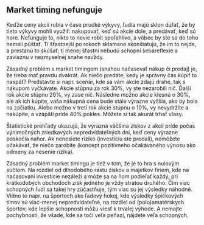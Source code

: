 ## Market timing nefunguje

Keďže ceny akcií robia v čase prudké výkyvy, ľudia majú sklon dúfať, že by tieto výkyvy mohli využiť: nakupovať, keď sú akcie dole, a predávať, keď sú hore. Nefunguje to, nikto to nevie robit spoľahlivo, a vôbec by ste sa do toho nemali púšťať. Tí šťastnejší po rokoch sklamane skonštatujú, že im to nejde, a prestanú to skúšať; tí menej šťastní nebudú schopní sebareflexie a zaviaznu v nezmyselnej snahe navždy.

Zásadný problém s market timingom (snahou načasovať nákup či predaj) je, že treba mať pravdu dvakrát. Ak niečo predáte, kedy je správny čas kúpiť to naspäť? Predstavte si napr. scenár, kde sa vám akcie zdajú drahé, tak s nákupom vyčkávate. Akcie stúpnu za rok 30%, vy ste nezarobili nič. Ďalší rok akcie stúpnu 20%, vy zase nič. Následne možno akcie klesnú o 30%, ale ak ich kúpite, vaša nákupná cena bude stále výrazne vyššia, ako by bola na začiatku. Alebo možno v tretí rok akcie stúpnu o 10%, vy nevydržíte a nakúpite, a vzápätí príde 40% pokles. Môžete si tak akurát trhať vlasy.

Štatistické prehľady ukazujú, že výrazná väčšina ziskov z akcií príde počas výnimočných zriedkavých nepredvídateľných dní, keď ceny výrazne poskočia nahor. Ak nenesiete riziko (investíciu ste predali), nemôžete očakávať, že niečo zarobíte (koncept pozitívneho očakávaného výnosu ako odmeny za nesenie rizika).

Zásadný problém market timingu je tiež v tom, že je to hra s nulovým súčtom. Na rozdiel od dlhodobého rastu ziskov a majetkov firiem, kde na načasovaní investície nezáleží a môže sa na ňom podieľať každý, pri krátkodobých obchodoch zisk jedného je vždy stratou druhého. Čím viac schopných ľudí sa takej hry zúčastňuje, tým viac sú jej výsledky náhodné. Vidno to napr. na športoch ako ľadový hokej, kde výsledky špičkových tímov sú viac-menej nepredvídateľné, na rozdiel od (polo)amatérskych športov, kde lepšie schopnosti môžu viesť k trvalej výhode. A nemajte pochybnosti, že všade, kde sa točí veľa peňazí, nájdete veľa schopných.
